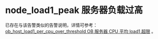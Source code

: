 # node_load1_peak 服务器负载过高

已存在与该告警类似的告警说明，详情可参考： [ob_host_load1_per_cpu_over_threshold OB 服务器 CPU 平均 load1 超限](../200.ob-alert/1800.ob_host_load1_per_cpu_over_threshold.md) 。
